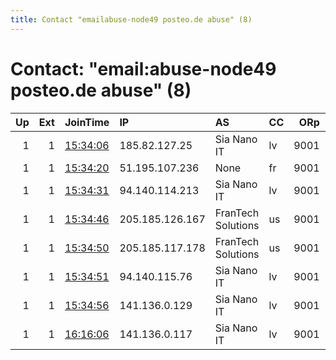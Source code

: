```yaml
---
title: Contact "emailabuse-node49 posteo.de abuse" (8)
---
```


# Contact: "email:abuse-node49 posteo.de abuse" (8)

|   Up |   Ext | JoinTime                                                                                            | IP              | AS                 | CC   |   ORp |   Dirp | OS    | Version   | Nickname   |   eFamMembers |
|-----:|------:|:----------------------------------------------------------------------------------------------------|:----------------|:-------------------|:-----|------:|-------:|:------|:----------|:-----------|--------------:|
|    1 |     1 | [15:34:06](https://metrics.torproject.org/rs.html#details/DFA93C5829CF723CFF266E45B4ECA482F8D67E25) | 185.82.127.25   | Sia Nano IT        | lv   |  9001 |     80 | Linux | 0.4.5.8   | Hydra60    |            38 |
|    1 |     1 | [15:34:20](https://metrics.torproject.org/rs.html#details/0F0F690AF1D32C7C3C72C543836625628887BA85) | 51.195.107.236  | None               | fr   |  9001 |     80 | Linux | 0.4.5.8   | Hydra57    |            38 |
|    1 |     1 | [15:34:31](https://metrics.torproject.org/rs.html#details/C5509FCCEF72AC828382877ECE930119C5FAD625) | 94.140.114.213  | Sia Nano IT        | lv   |  9001 |     80 | Linux | 0.4.5.8   | Hydra56    |            38 |
|    1 |     1 | [15:34:46](https://metrics.torproject.org/rs.html#details/7E3230B8275047F7737E03314D86FEBC4F5778B6) | 205.185.126.167 | FranTech Solutions | us   |  9001 |     80 | Linux | 0.4.5.8   | Hydra54    |            38 |
|    1 |     1 | [15:34:50](https://metrics.torproject.org/rs.html#details/A79BA43A8E84257913657DC9FF1E8711E4430ECA) | 205.185.117.178 | FranTech Solutions | us   |  9001 |     80 | Linux | 0.4.5.8   | Hydra53    |            38 |
|    1 |     1 | [15:34:51](https://metrics.torproject.org/rs.html#details/1042FAC7C8048ACD9EAB365CF68B3F7C4350738A) | 94.140.115.76   | Sia Nano IT        | lv   |  9001 |     80 | Linux | 0.4.5.8   | Hydra49    |            38 |
|    1 |     1 | [15:34:56](https://metrics.torproject.org/rs.html#details/387CFC0B90EACFFE4A80CD8AA057F364E9D1D573) | 141.136.0.129   | Sia Nano IT        | lv   |  9001 |     80 | Linux | 0.4.5.8   | Hydra48    |            38 |
|    1 |     1 | [16:16:06](https://metrics.torproject.org/rs.html#details/7DFDF0314F9CF461F537C3069E820F99FC5AF055) | 141.136.0.117   | Sia Nano IT        | lv   |  9001 |     80 | Linux | 0.4.5.8   | Hydra61    |            38 |
